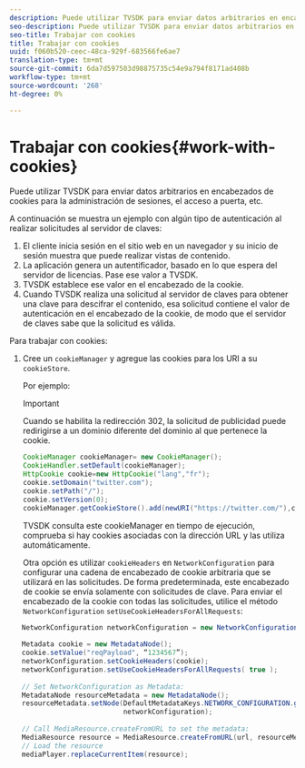 ```yaml
---
description: Puede utilizar TVSDK para enviar datos arbitrarios en encabezados de cookies para la administración de sesiones, el acceso a puerta, etc.
seo-description: Puede utilizar TVSDK para enviar datos arbitrarios en encabezados de cookies para la administración de sesiones, el acceso a puerta, etc.
seo-title: Trabajar con cookies
title: Trabajar con cookies
uuid: f060b520-ceec-48ca-929f-683566fe6ae7
translation-type: tm+mt
source-git-commit: 6da7d597503d98875735c54e9a794f8171ad408b
workflow-type: tm+mt
source-wordcount: '268'
ht-degree: 0%

---
```



# Trabajar con cookies{#work-with-cookies}

Puede utilizar TVSDK para enviar datos arbitrarios en encabezados de cookies para la administración de sesiones, el acceso a puerta, etc.

A continuación se muestra un ejemplo con algún tipo de autenticación al realizar solicitudes al servidor de claves:

1. El cliente inicia sesión en el sitio web en un navegador y su inicio de sesión muestra que puede realizar vistas de contenido.
1. La aplicación genera un autentificador, basado en lo que espera del servidor de licencias. Pase ese valor a TVSDK.
1. TVSDK establece ese valor en el encabezado de la cookie.
1. Cuando TVSDK realiza una solicitud al servidor de claves para obtener una clave para descifrar el contenido, esa solicitud contiene el valor de autenticación en el encabezado de la cookie, de modo que el servidor de claves sabe que la solicitud es válida.

Para trabajar con cookies:

1. Cree un `cookieManager` y agregue las cookies para los URI a su `cookieStore`.

   Por ejemplo:

   >[!IMPORTANT]
   >
   >Cuando se habilita la redirección 302, la solicitud de publicidad puede redirigirse a un dominio diferente del dominio al que pertenece la cookie.

   ```java
   CookieManager cookieManager= new CookieManager(); 
   CookieHandler.setDefault(cookieManager);  
   HttpCookie cookie=new HttpCookie("lang","fr"); 
   cookie.setDomain("twitter.com");  
   cookie.setPath("/"); 
   cookie.setVersion(0); 
   cookieManager.getCookieStore().add(newURI("https://twitter.com/"),cookie);
   ```

   TVSDK consulta este cookieManager en tiempo de ejecución, comprueba si hay cookies asociadas con la dirección URL y las utiliza automáticamente.

   Otra opción es utilizar `cookieHeaders` en `NetworkConfiguration` para configurar una cadena de encabezado de cookie arbitraria que se utilizará en las solicitudes. De forma predeterminada, este encabezado de cookie se envía solamente con solicitudes de clave. Para enviar el encabezado de la cookie con todas las solicitudes, utilice el método `NetworkConfiguration` `setUseCookieHeadersForAllRequests`:

```java
   NetworkConfiguration networkConfiguration = new NetworkConfiguration(); 
    
   Metadata cookie = new MetadataNode(); 
   cookie.setValue("reqPayload", “1234567”); 
   networkConfiguration.setCookieHeaders(cookie); 
   networkConfiguration.setUseCookieHeadersForAllRequests( true ); 
    
   // Set NetworkConfiguration as Metadata:                                                                   
   MetadataNode resourceMetadata = new MetadataNode(); 
   resourceMetadata.setNode(DefaultMetadataKeys.NETWORK_CONFIGURATION.getValue(),  
                            networkConfiguration); 
    
   // Call MediaResource.createFromURL to set the metadata: 
   MediaResource resource = MediaResource.createFromURL(url, resourceMetadata); 
   // Load the resource 
   mediaPlayer.replaceCurrentItem(resource);
```
